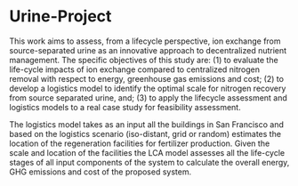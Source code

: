 # Urine-Project

This work aims to assess, from a lifecycle perspective, ion exchange from source-separated urine as an innovative approach to decentralized nutrient management. The specific objectives of this study are: (1) to evaluate the life-cycle impacts of ion exchange compared to centralized nitrogen removal with respect to energy, greenhouse gas emissions and cost; (2) to develop a logistics model to identify the optimal scale for nitrogen recovery from source separated urine, and; (3) to apply the lifecycle assessment and logistics models to a real case study for feasibility assessment.

The logistics model takes as an input all the buildings in San Francisco and based on the logistics scenario (iso-distant, grid or random) estimates the location of the regeneration facilities for fertilizer production. Given the scale and location of the facilities the LCA model assesses all the life-cycle stages of all input components of the system to calculate the overall energy, GHG emissions and cost of the proposed system.